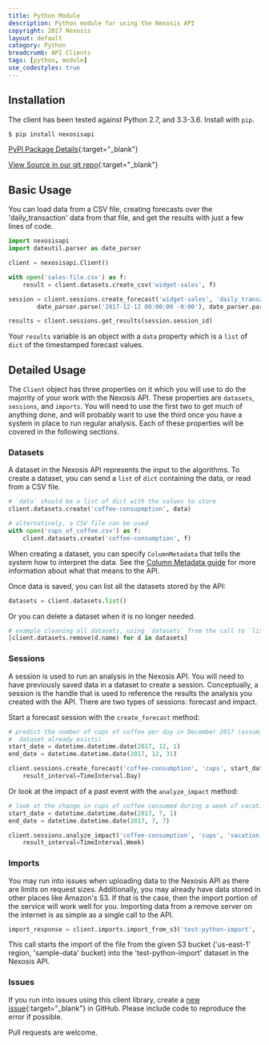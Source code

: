 ```yaml
---
title: Python Module
description: Python module for using the Nexosis API
copyright: 2017 Nexosis 
layout: default
category: Python
breadcrumb: API Clients
tags: [python, module]
use_codestyles: true
---
```


## Installation

The client has been tested against Python 2.7, and 3.3-3.6. Install with `pip`.

```bash
$ pip install nexosisapi
```

[PyPI Package Details](https://pypi.python.org/pypi/nexosisapi){:target="_blank"}

[View Source in our git repo](https://github.com/Nexosis/nexosisclient-py){:target="_blank"}

## Basic Usage

You can load data from a CSV file, creating forecasts over the 'daily_transaction' data from that file, and
get the results with just a few lines of code.

```python
import nexosisapi
import dateutil.parser as date_parser

client = nexosisapi.Client()

with open('sales-file.csv') as f:
    result = client.datasets.create_csv('widget-sales', f)

session = client.sessions.create_forecast('widget-sales', 'daily_transaction',
        date_parser.parse('2017-12-12 00:00:00 -0:00'), date_parser.parse('2017-12-22 00:00:00 -0:00'))

results = client.sessions.get_results(session.session_id)
```

Your `results` variable is an object with a `data` property which is a `list` of `dict` of the
timestamped forecast values.

## Detailed Usage

The `Client` object has three properties on it which you will use to do the majority of your work
with the Nexosis API. These properties are `datasets`, `sessions`, and `imports`. You will need to
use the first two to get much of anything done, and will probably want to use the third once you
have a system in place to run regular analysis. Each of these properties will be covered in the
following sections.

### Datasets

A dataset in the Nexosis API represents the input to the algorithms. To create a dataset, you can
send a `list` of `dict` containing the data, or read from a CSV file.

```python
# `data` should be a list of dict with the values to store
client.datasets.create('coffee-consupmption', data)

# alternatively, a CSV file can be used
with open('cups_of_coffee.csv') as f:
    client.datasets.create('coffee-consumption', f)
```

When creating a dataset, you can specify `ColumnMetadata` that tells the system how to interpret the
data. See the [Column Metadata guide](/guides/columnmetadata) for more information about what that
means to the API.

Once data is saved, you can list all the datasets stored by the API:

```python
datasets = client.datasets.list()
```

Or you can delete a dataset when it is no longer needed.

```python
# example cleaning all datasets, using `datasets` from the call to `list()` above:
[client.datasets.remove(d.name) for d in datasets]
```

### Sessions

A session is used to run an analysis in the Nexosis API. You will need to have previously saved data
in a dataset to create a session. Conceptually, a session is the handle that is used to reference
the results the analysis you created with the API. There are two types of sessions: forecast and
impact. 

Start a forecast session with the `create_forecast` method:

```python
# predict the number of cups of coffee per day in December 2017 (assuming the 'coffee-consumption`
#  dataset already exists)
start_date = datetime.datetime.date(2017, 12, 1)
end_date = datetime.datetime.date(2017, 12, 31)

client.sessions.create_forecast('coffee-consumption', 'cups', start_date, end_date,
    result_interval=TimeInterval.Day)
```

Or look at the impact of a past event with the `analyze_impact` method:

```python
# look at the change in cups of coffee consumed during a week of vacation 
start_date = datetime.datetime.date(2017, 7, 1)
end_date = datetime.datetime.date(2017, 7, 7)

client.sessions.analyze_impact('coffee-consumption', 'cups', 'vacation', start_date, end_date,
    result_interval=TimeInterval.Week)
```

### Imports

You may run into issues when uploading data to the Nexosis API as there are limits on request sizes.
Additionally, you may already have data stored in other places like Amazon's S3. If that is the
case, then the import portion of the service will work well for you. Importing data from a remove
server on the internet is as simple as a single call to the API.

```python
import_response = client.imports.import_from_s3('test-python-import', 'sample-data', 'some-file.csv', 'us-east-1')
```

This call starts the import of the file from the given S3 bucket ('us-east-1' region, 'sample-data'
bucket) into the 'test-python-import' dataset in the Nexosis API. 


### Issues
If you run into issues using this client library, create a [new issue](https://github.com/Nexosis/nexosisclient-py/issues/new){:target="_blank"} in GitHub. Please include code to reproduce the error if possible.

Pull requests are welcome.
